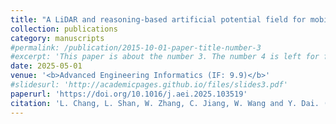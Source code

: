 ```yaml
---
title: "A LiDAR and reasoning-based artificial potential field for mobile robot navigation in unknown and dynamic environments"
collection: publications
category: manuscripts
#permalink: /publication/2015-10-01-paper-title-number-3
#excerpt: 'This paper is about the number 3. The number 4 is left for future work.'
date: 2025-05-01
venue: '<b>Advanced Engineering Informatics (IF: 9.9)</b>'
#slidesurl: 'http://academicpages.github.io/files/slides3.pdf'
paperurl: 'https://doi.org/10.1016/j.aei.2025.103519'
citation: 'L. Chang, L. Shan, W. Zhang, C. Jiang, W. Wang and Y. Dai. (2025). &quot;A LiDAR and reasoning-based artificial potential field for mobile robot navigation in unknown and dynamic environments..&quot; <i>Advanced Engineering Informatics</i>. 67 (2025): 103519.'
---
```

